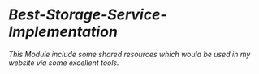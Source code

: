 # *Best-Storage-Service-Implementation*

*This Module include some shared resources which would be used in my website via some excellent tools.*